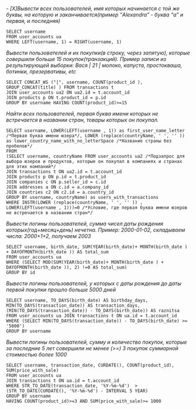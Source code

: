 
*- [X]Вывести всех пользователей, имя которых начинается с той же буквы, на которую и заканчивается(пример “Alexandra” - буква “а” и первая, и последняя)*

```
SELECT username 
FROM user_accounts ua 
WHERE LEFT(username, 1) = RIGHT(username, 1) 
```
*Вывести пользователей и их покупки(в строку, через запятую), которые совершили больше 15 покупок(транзакций). 
Пример записи из результирующей выборки: 
Вася | 21 | молоко, капуста, простокваша, ботинки, презервативы, etc*

```
SELECT CONCAT_WS ("|", username, COUNT(product_id ), GROUP_CONCAT(title) ) FROM transactions t 
JOIN user_accounts ua2 ON ua2.id = t.account_id
JOIN products p ON t.product_id = p.id 
GROUP BY username HAVING COUNT(product_id)>=15
```
*Найти всех пользователей, первая буква имени которых не встречается в названии стран, товары которых он покупал.*

```
SELECT username, LOWER(LEFT(username , 1)) as first_user_name_letter /*Первая буква имени юзера*/, LOWER (replace(countryName, ' ', '' )) as lower_country_name_with_no_letterSpace /*Название страны без пробелов*/
FROM 
(SELECT username, countryName FROM user_accounts ua2 /*Подзапрос для выбора юзеров и продуктов, которые он покупал в компаниях и странах для этих компаний*/
JOIN transactions t ON ua2.id = t.account_id
JOIN products p ON p.id = t.product_id
JOIN companies c ON p.seller_id = c.id 
JOIN addresses a ON c.id = a.company_id 
JOIN countries c2 ON c2.id = a.country_id
GROUP BY username, countryName) as users_with_transactions 
WHERE INSTR(LOWER (replace(countryName, ' ', '' )) , LOWER(LEFT(username , 1)))=0 /*Условие, где первая буква имени юзеров не встречается в названии стран*/
```

*Вывести логины пользователей, сумма чисел даты рождения которых(год+месяц+день) нечетна.
Пример: 2000-01-02, складываем числа: 2000+1+2, получаем 2003*

```
SELECT username, birth_date, SUM(YEAR(birth_date)+ MONTH(birth_date ) + DAYOFMONTH(birth_date )) AS total_sum 
FROM user_accounts ua 
WHERE (SELECT MOD(SUM(YEAR(birth_date)+ MONTH(birth_date ) + DAYOFMONTH(birth_date )), 2) !=0 AS total_sum) 
GROUP BY id 
```

*Вывести логины пользователей, у которых с даты рождения до даты первой покупки прошло больше 5000 дней*

```
SELECT username, TO_DAYS(birth_date) AS birthday_days, MIN(TO_DAYS(transaction_date)) AS transaction_days, (MIN(TO_DAYS(transaction_date)) - TO_DAYS(birth_date)) AS raznitsa  
FROM user_accounts ua JOIN transactions t ON ua.id = t.account_id 
WHERE (SELECT MIN(TO_DAYS(transaction_date)) - TO_DAYS(birth_date) >= '5000') 
GROUP BY username 
```

*Вывести логины пользователей, сумму и количество покупок, которые за последние 5 лет совершили не менее (>=) 3 покупок суммарной стоимостью более 1000*

```
SELECT username, transaction_date, CURDATE(), COUNT(product_id), SUM(price_with_sale)
FROM user_accounts ua 
JOIN transactions t ON ua.id = t.account_id 
WHERE STR_TO_DATE(transaction_date, '%Y-%m-%d')  > (STR_TO_DATE(CURDATE(), '%Y-%m-%d') - INTERVAL 5 YEAR) 
GROUP BY username 
HAVING COUNT(product_id)>=3 AND SUM(price_with_sale)>= 1000
```
